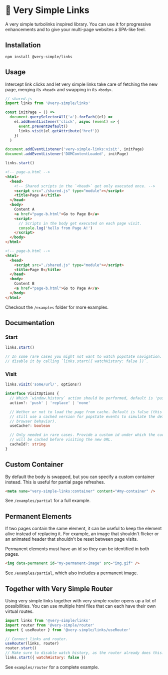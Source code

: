 # 🔗 Very Simple Links

A very simple turbolinks inspired library. You can use it for progressive
enhancements and to give your multi-page websites a SPA-like feel.

## Installation

```
npm install @very-simple/links
```

## Usage

Intercept link clicks and let very simple links take care of fetching the new
page, merging its `<head>` and swapping in its `<body>`.

```js
// shared.js
import links from '@very-simple/links'

const initPage = () =>
  document.querySelectorAll('a').forEach((el) =>
    el.addEventListener('click', async (event) => {
      event.preventDefault()
      links.visit(el.getAttribute('href'))
    })
  )

document.addEventListener('very-simple-links:visit', initPage)
document.addEventListener('DOMContentLoaded', initPage)

links.start()
```

```html
<!-- page-a.html -->
<html>
  <head>
    <!-- Shared scripts in the `<head>` get only executed once. -->
    <script src="./shared.js" type="module"></script>
    <title>Page A</title>
  </head>
  <body>
    Content A
    <a href="page-b.html">Go to Page B</a>
    <script>
      // Scripts in the body get executed on each page visit.
      console.log('hello from Page A!')
    </script>
  </body>
</html>
```

```html
<!-- page-b.html -->
<html>
  <head>
    <script src="./shared.js" type="module"></script>
    <title>Page B</title>
  </head>
  <body>
    Content B
    <a href="page-b.html">Go to Page A</a>
  </body>
</html>
```

Checkout the `/examples` folder for more examples.

## Documentation

### Start

```js
links.start()

// In some rare cases you might not want to watch popstate navigation. You can
// disable it by calling `links.start({ watchHistory: false })`.
```

### Visit

```ts
links.visit('some/url/', options?)
```

```ts
interface VisitOptions {
  // Which `window.history` action should be performed, default is 'push'.
  action?: 'push' | 'replace' | 'none'

  // Wether or not to load the page from cache. Default is false (this will
  // still use a cached version for popstate events to simulate the default
  // browser behavior).
  useCache?: boolean

  // Only needed in rare cases. Provide a custom id under which the current page
  // will be cached before visiting the new URL.
  cacheId?: string
}
```

## Custom Container

By default the body is swapped, but you can specify a custom container instead.
This is useful for partial page refreshes.

```html
<meta name="very-simple-links:container" content="#my-container" />
```

See `/examples/partial` for a full example.

## Permanent Elements

If two pages contain the same element, it can be useful to keep the element
alive instead of replacing it. For example, an image that shouldn't flicker or
an animated header that shouldn't be reset between page visits.

Permanent elements must have an id so they can be identified in both pages.

```html
<img data-permanent id="my-permanent-image" src="img.gif" />
```

See `/examples/partial`, which also includes a permanent image.

## Together with Very Simple Router

Using very simple links together with very simple router opens up a lot of
possibilities. You can use multiple html files that can each have their own
virtual routes.

```js
import links from '@very-simple/links'
import router from '@very-simple/router'
import { useRouter } from '@very-simple/links/useRouter'

// Connect links and router.
useRouter(links, router)
router.start()
// Make sure to disable watch history, as the router already does this!
links.start({ watchHistory: false })
```

See `examples/router` for a complete example.
